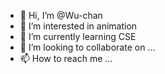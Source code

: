 - 👋 Hi, I’m @Wu-chan
- 👀 I’m interested in animation
- 🌱 I’m currently learning CSE
- 💞️ I’m looking to collaborate on ...
- 📫 How to reach me ...

<!---
Wu-chan/Wu-chan is a ✨ special ✨ repository because its `README.md` (this file) appears on your GitHub profile.
You can click the Preview link to take a look at your changes.
--->
